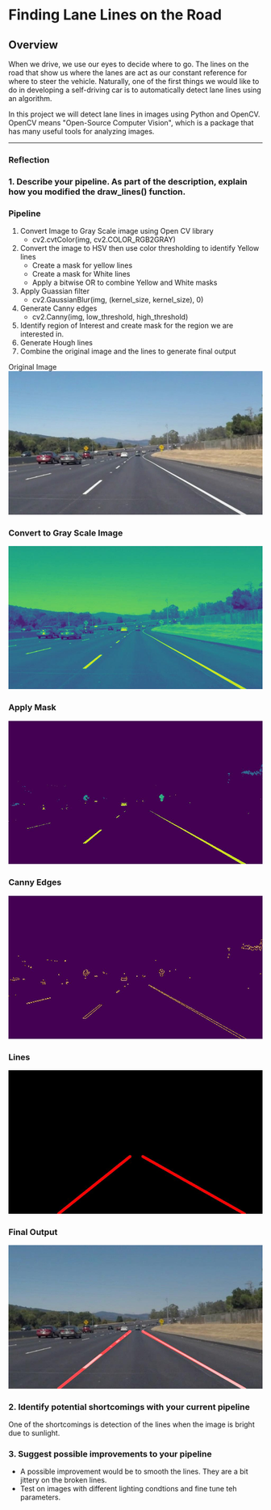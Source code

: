 # **Finding Lane Lines on the Road** 

Overview
---

When we drive, we use our eyes to decide where to go.  The lines on the road that show us where the lanes are act as our constant reference for where to steer the vehicle.  Naturally, one of the first things we would like to do in developing a self-driving car is to automatically detect lane lines using an algorithm.

In this project we will detect lane lines in images using Python and OpenCV.  OpenCV means "Open-Source Computer Vision", which is a package that has many useful tools for analyzing images.


[//]: # (Image References)

[image1]: ./test_images/solidWhiteCurve.jpg "Solid White Curve - Original Image"
[image2]: ./test_images_output/grayScale_solidWhiteCurve.jpg "Solid White Curve - Gray Scale Image"
[image3]: ./test_images_output/Masked_solidWhiteCurve.jpg "Solid White Curve - Masked"
[image4]: ./test_images_output/CannyEdges_solidWhiteCurve.jpg "Solid White Curve - Canny Edges"
[image5]: ./test_images_output/Lines_solidWhiteCurve.jpg "Solid White Curve - Lines"
[image6]: ./test_images_output/solidWhiteCurve.jpg "Solid White Curve - Output"


---

### Reflection

### 1. Describe your pipeline. As part of the description, explain how you modified the draw_lines() function.

### Pipeline
1. Convert Image to Gray Scale image using Open CV library 
    * cv2.cvtColor(img, cv2.COLOR_RGB2GRAY)
2. Convert the image to HSV then use color thresholding to identify Yellow lines
    * Create a mask for yellow lines
    * Create a mask for White lines
    * Apply a bitwise OR to combine Yellow and White masks
3. Apply Guassian filter
    * cv2.GaussianBlur(img, (kernel_size, kernel_size), 0)
4. Generate Canny edges
    * cv2.Canny(img, low_threshold, high_threshold)
5. Identify region of Interest and create mask for the region we are interested in. 
6. Generate Hough lines
7. Combine the original image and the lines to generate final output

Original Image
![image1]
### Convert to Gray Scale Image 
![image2]
### Apply Mask
![image3]
### Canny Edges
![image4]
### Lines
![image5]
### Final Output
![image6]



### 2. Identify potential shortcomings with your current pipeline


  One of the shortcomings is detection of the lines when the image is bright due to sunlight. 


### 3. Suggest possible improvements to your pipeline

* A possible improvement would be to smooth the lines. They are a bit jittery on the broken lines. 
* Test on images with different lighting condtions and fine tune teh parameters.


